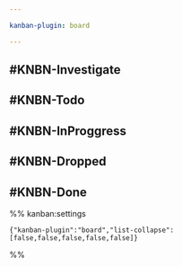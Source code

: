 ```yaml
---

kanban-plugin: board

---
```


## #KNBN-Investigate



## #KNBN-Todo



## #KNBN-InProggress



## #KNBN-Dropped



## #KNBN-Done





%% kanban:settings
```
{"kanban-plugin":"board","list-collapse":[false,false,false,false,false]}
```
%%